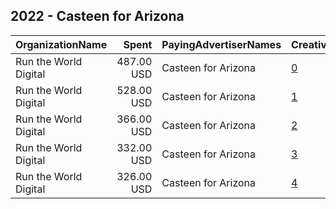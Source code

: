 ## 2022 - Casteen for Arizona 
|OrganizationName|Spent|PayingAdvertiserNames|CreativeUrls|Impressions|Genders|AgeBrackets|CountryCodes|BillingAddresses|CandidateBallotInformation|
|:---|---:|:---|:---|---:|:---|:---|:---|:---|:---|
|Run the World Digital|487.00 USD|Casteen for Arizona|[0](https://www.snap.com/political-ads/asset/90a91185f7c0c1bf9ff8b1c60678fb54a3185aeeced45a8651b2123a784d7e87?mediaType=mp4)|26,247||18+|united states|"1324 Spaight St,Madison,53703,US"|Jeanne Casteen|
|Run the World Digital|528.00 USD|Casteen for Arizona|[1](https://www.snap.com/political-ads/asset/47a68754bdcbdf4e05af685c69617164d87b0dead974beebde4ce02f38ab1d86?mediaType=mp4)|23,256||18+|united states|"1324 Spaight St,Madison,53703,US"|Jeanne Casteen|
|Run the World Digital|366.00 USD|Casteen for Arizona|[2](https://www.snap.com/political-ads/asset/88ffc2d1b4f31fcb6aedc0bef01713222da907be42607c5fa1e52f6aae9aeef9?mediaType=mp4)|13,366||18+|united states|"1324 Spaight St,Madison,53703,US"|Jeanne Casteen|
|Run the World Digital|332.00 USD|Casteen for Arizona|[3](https://www.snap.com/political-ads/asset/2099d9072b2ef7ba07851eefa2e52d11acd20002bd59e9aac0fb62bff515bb85?mediaType=mp4)|12,625||18+|united states|"1324 Spaight St,Madison,53703,US"|Jeanne Casteen|
|Run the World Digital|326.00 USD|Casteen for Arizona|[4](https://www.snap.com/political-ads/asset/c8a3fbdea8046661277b849e43016df92900169d1abaebac41a04a8105cf372b?mediaType=mp4)|11,453||18+|united states|"1324 Spaight St,Madison,53703,US"|Jeanne Casteen|
